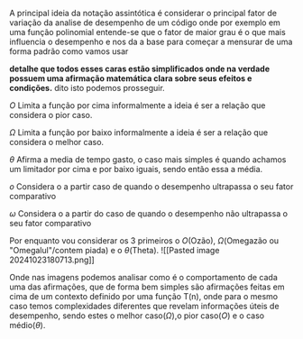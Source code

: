 A principal ideia da notação assintótica é considerar o principal fator de variação da analise de desempenho de um código onde por exemplo em uma função polinomial entende-se que o fator de maior grau é o que mais influencia o desempenho e nos da a base para começar a mensurar de uma forma padrão como vamos usar 

__detalhe que todos esses caras estão simplificados onde na verdade possuem uma afirmação matemática clara sobre seus efeitos e condições.__ dito isto podemos prosseguir.

 $O$ Limita a função por cima  informalmente a ideia é ser a relação que considera o pior caso.

 $\Omega$ Limita a função por baixo informalmente a ideia é ser a relação que considera o melhor caso. 

$\theta$ Afirma a media de tempo gasto, o caso mais simples é quando achamos um limitador por cima e por baixo iguais, sendo então essa a média.

 $o$ Considera o a partir caso de quando o desempenho ultrapassa o seu fator comparativo

 $\omega$ Considera o a partir do caso de quando o desempenho não ultrapassa o seu fator comparativo 



Por enquanto vou considerar os 3  primeiros o $O$(Ozão), $\Omega$(Omegazão ou "Omegalul"/contem piada) e o $\theta$(Theta).
![[Pasted image 20241023180713.png]]

Onde nas imagens podemos analisar como é o comportamento de cada uma das afirmações, que de forma bem simples são afirmações feitas em cima de um contexto definido por uma função T(n), onde para o mesmo caso temos complexidades diferentes que revelam informações úteis de desempenho, sendo estes o melhor caso($\Omega$),o pior caso($O$) e o caso médio($\theta$). 


